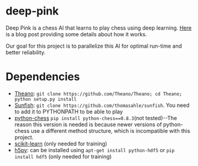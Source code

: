 deep-pink
=========

Deep Pink is a chess AI that learns to play chess using deep learning. [Here](http://erikbern.com/2014/11/29/deep-learning-for-chess/) is a  blog post providing some details about how it works.

Our goal for this project is to parallelize this AI for optimal run-time and better reliability.

Dependencies
============

* [Theano](https://github.com/Theano/Theano): `git clone https://github.com/Theano/Theano; cd Theano; python setup.py install`
* [Sunfish](https://github.com/thomasahle/sunfish): `git clone https://github.com/thomasahle/sunfish`. You need to add it to PYTHONPATH to be able to play
* [python-chess](https://pypi.python.org/pypi/python-chess/0.8.3) `pip install python-chess==0.8.3`(not tested)--The reason this version is needed is because newer versions of python-chess use a different method structure, which is incompatible with this project.
* [scikit-learn](http://scikit-learn.org/stable/install.html) (only needed for training)
* [h5py](http://www.h5py.org/): can be installed using `apt-get install python-hdf5` or `pip install hdf5` (only needed for training)

